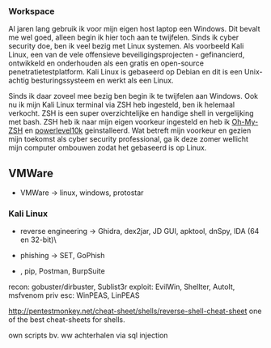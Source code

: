 ### Workspace
Al jaren lang gebruik ik voor mijn eigen host laptop een Windows. Dit bevalt me wel goed, alleen begin
ik hier toch aan te twijfelen. Sinds ik cyber security doe, ben ik veel bezig met Linux systemen. Als voorbeeld Kali Linux, 
een van de vele offensieve beveiligingsprojecten - gefinancierd, ontwikkeld en onderhouden als een gratis en open-source penetratietestplatform. Kali Linux
is gebaseerd op Debian en dit is een Unix-achtig besturingssysteem en werkt als een Linux.

Sinds ik daar zoveel mee bezig ben begin ik te twijfelen aan Windows. Ook nu ik mijn Kali Linux terminal via ZSH heb ingesteld, ben ik helemaal verkocht.
ZSH is een super overzichtelijke en handige shell in vergelijking met bash. ZSH heb ik naar mijn eigen voorkeur ingesteld en heb ik
[Oh-My-ZSH](https://github.com/ohmyzsh/ohmyzsh) en [powerlevel10k](https://github.com/romkatv/powerlevel10k) geinstalleerd. Wat betreft mijn voorkeur en gezien
mijn toekomst als cyber security professional, ga ik deze zomer wellicht mijn computer ombouwen zodat het gebaseerd is op
Linux.

## VMWare

- VMWare -> linux, windows, protostar

### Kali Linux
- reverse engineering -> Ghidra, dex2jar, JD GUI, apktool, dnSpy, IDA (64 en 32-bit)\
- phishing -> SET, GoPhish

-  , pip, Postman, BurpSuite


recon: gobuster/dirbuster, Sublist3r
exploit: EvilWin, Shellter, AutoIt, msfvenom
priv esc: WinPEAS, LinPEAS

http://pentestmonkey.net/cheat-sheet/shells/reverse-shell-cheat-sheet one of the best cheat-sheets for shells.

own scripts bv. ww achterhalen via sql injection

